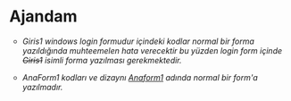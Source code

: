 Ajandam
=======
<OL></OL>
<OL></OL>
<ul type="circle">

   <li><I>Giris1 windows login formudur içindeki kodlar normal bir forma yazıldığında muhteemelen hata verecektir bu yüzden login form içinde <strike>Giris1</strike> isimli forma yazılması gerekmektedir.</I>
<P>
    <li><I>AnaForm1 kodları ve dizaynı <ins>Anaform1</ins> adında normal bir form'a yazılmadır.</I></li>
    
</ul>
